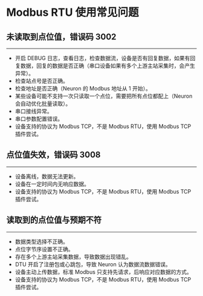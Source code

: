 # Modbus RTU 使用常见问题

## 未读取到点位值，错误码 3002
---
* 开启 DEBUG 日志，查看日志，检查数据流，设备是否有回复数据，如果有回复数据，回复的数据是否正确（串口设备如果有多个上游主站采集时，会产生异常）。
* 检查站点号是否正确。
* 检查地址是否正确（Neuron 的 Modbus 地址从 1 开始）。
* 某些设备可能不支持一次只读取一个点位，需要把所有点位都配上（Neuron 会自动优化批量读取）。
* 串口接线异常。
* 串口参数配置错误。
* 设备支持的协议为 Modbus TCP，不是 Modbus RTU，使用 Modbus TCP 插件尝试。


## 点位值失效，错误码 3008
---
* 设备离线，数据无法更新。
* 设备在一定时间内无响应数据。
* 设备支持的协议为 Modbus TCP，不是 Modbus RTU，使用 Modbus TCP 插件尝试。

## 读取到的点位值与预期不符
---
* 数据类型选择不正确。
* 点位字节序设置不正确。
* 存在多个上游主站采集数据，导致数据出现错乱。
* DTU 开启了注册包或心跳包，导致 Neuron 认为数据流数据错误。
* 设备主动上传数据，标准 Modbus 只支持先请求，后响应对应数据的方式。
* 设备支持的协议为 Modbus TCP，不是 Modbus RTU，使用 Modbus TCP 插件尝试。
